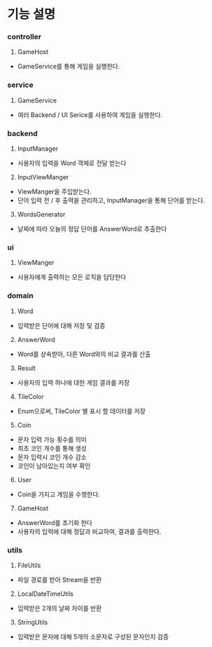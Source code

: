 # 기능 설명 

### controller
1. GameHost
- GameService를 통해 게임을 실행한다.

### service
1. GameService
- 여러 Backend / UI Serice를 사용하여 게임을 실행한다. 

### backend
1. InputManager
- 사용자의 입력을 Word 객체로 전달 받는다
2. InputViewManger
- ViewManger을 주입받는다.
- 단어 입력 전 / 후 출력을 관리하고, InputManager을 통해 단어를 받는다.
3. WordsGenerator 
- 날짜에 따라 오늘의 정답 단어를 AnswerWord로 추출한다

### ui
1. ViewManger
- 사용자에게 출력하는 모든 로직을 담당한다

### domain
1. Word
- 입력받은 단어에 대해 저장 및 검증
2. AnswerWord
- Word를 상속받아, 다른 Word와의 비교 결과를 산출
3. Result
- 사용자의 입력 하나에 대한 게임 결과를 저장
4. TileColor
- Enum으로써, TileColor 별 표시 할 데이터를 저장
5. Coin 
- 문자 입력 가능 횟수를 의미
- 최초 코인 개수를 통해 생성
- 문자 입력시 코인 개수 감소
- 코인이 남아있는지 여부 확인
6. User
- Coin을 가지고 게임을 수행한다.
7. GameHost
- AnswerWord를 초기화 한다
- 사용자의 입력에 대해 정답과 비교하여, 결과를 출력한다.

### utils
1. FileUtils
- 파일 경로를 받아 Stream<String>을 반환
2. LocalDateTimeUtils
- 입력받은 2개의 날짜 차이를 반환
3. StringUtils
- 입력받은 문자에 대해 5개의 소문자로 구성된 문자인지 검증
